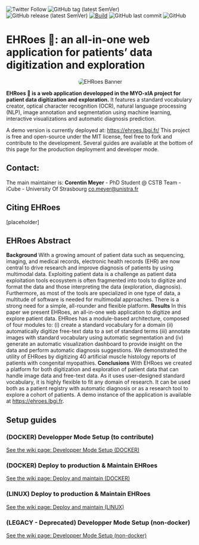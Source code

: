 ![Twitter Follow](https://img.shields.io/twitter/follow/corentinm_py?style=social) ![GitHub tag (latest SemVer)](https://img.shields.io/github/v/tag/lambda-science/ehroes) ![GitHub release (latest SemVer)](https://img.shields.io/github/v/release/lambda-science/EHRoes) [![Build](https://github.com/lambda-science/EHRoes/actions/workflows/docker-build-push.yml/badge.svg)](https://github.com/lambda-science/EHRoes/actions/workflows/docker-build-push.yml) ![GitHub last commit](https://img.shields.io/github/last-commit/lambda-science/ehroes) ![GitHub](https://img.shields.io/github/license/lambda-science/ehroes)

# EHRoes 🦸: an all-in-one web application for patients’ data digitization and exploration

<p align="center">
  <img src="https://i.imgur.com/exuYlt4.png" alt="EHRoes Banner" style="border-radius: 25px;" />
</p>

**EHRoes 🦸 is a web application developped in the MYO-xIA project for patient data digitization and exploration.**
It features a standard vocabulary creator, optical character recognition (OCR), natural language processing (NLP), image annotation and segmentation using machine learning, interactive visualizations and automatic diagnosis prediction.

A demo version is currently deployed at: https://ehroes.lbgi.fr/
This project is free and open-source under the MIT license, feel free to fork and contribute to the development. Several guides are available at the bottom of this page for the production deployment and developer mode.

## Contact:

The main maintainer is:
**Corentin Meyer** - PhD Student @ CSTB Team - iCube - University Of Strasbourg <co.meyer@unistra.fr>

## Citing EHRoes

[placeholder]

## EHRoes Abstract

**Background**
With a growing amount of patient data such as sequencing, imaging, and medical records, electronic health records (EHR) are now central to drive research and improve diagnosis of patients by using multimodal data. Exploiting patient data is a challenge as patient data exploitation tools ecosystem is often fragmented into tools to digitize and format the data and those interpreting the data (exploration, diagnosis). Furthermore, as most of the tools are specialized in one type of data, a multitude of software is needed for multimodal approaches. There is a strong need for a simple, all-rounder and flexible platform.
**Results**
In this paper we present EHRoes, an all-in-one web application to digitize and explore patient data. EHRoes has a module-based architecture, composed of four modules to: (i) create a standard vocabulary for a domain (ii) automatically digitize free-text data to a set of standard terms (iii) annotate images with standard vocabulary using automatic segmentation and (iv) generate an automatic visualization dashboard to provide insight on the data and perform automatic diagnosis suggestions. We demonstrated the utility of EHRoes by digitizing 40 artificial muscle histology reports of patients with congenital myopathies.
**Conclusions**
With EHRoes we created a platform for both digitization and exploration of patient data that can handle image data and free-text data. As it uses user-designed standard vocabulary, it is highly flexible to fit any domain of research. It can be used both as a patient registry with automatic diagnosis or as a research tool to explore a cohort of patients.
A demo instance of the application is available at https://ehroes.lbgi.fr.

## Setup guides

### (DOCKER) Developper Mode Setup (to contribute)

[See the wiki page: Developper Mode Setup (DOCKER)](<https://github.com/lambda-science/EHRoes/wiki/(DOCKER)-Developper-Mode-Setup-(to-contribute)>)

### (DOCKER) Deploy to production & Maintain EHRoes

[See the wiki page: Deploy and maintain (DOCKER)](<https://github.com/lambda-science/EHRoes/wiki/(DOCKER)-Deploy-&-Maintain-EHRoes>)

### (LINUX) Deploy to production & Maintain EHRoes

[See the wiki page: Deploy and maintain (LINUX)](<https://github.com/lambda-science/EHRoes/wiki/(LINUX)-Deploy-&-Maintain-EHRoes>)

### (LEGACY - Deprecated) Developper Mode Setup (non-docker)

[See the wiki page: Developper Mode Setup (non-docker)](<https://github.com/lambda-science/EHRoes/wiki/(LEGACY---Deprecated)-Developper-Mode-Setup-(non-docker)>)
